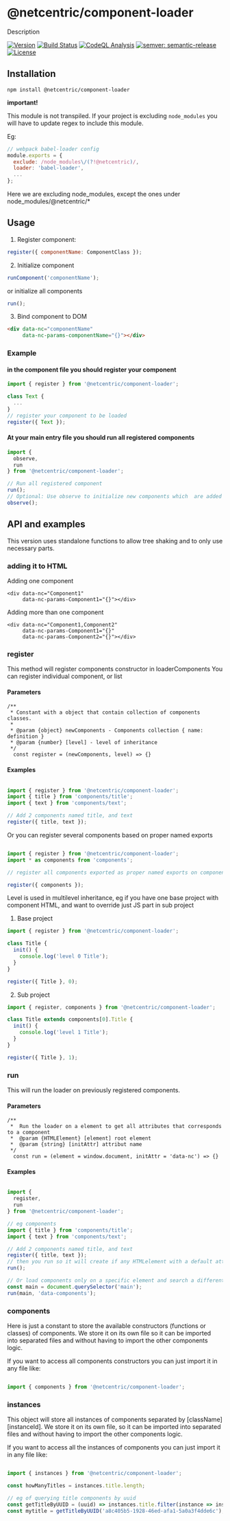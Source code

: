 # @netcentric/component-loader

Description

[![Version](https://img.shields.io/npm/v/@netcentric/component-loader.svg)](https://npmjs.org/package/@netcentric/component-loader)
[![Build Status](https://github.com/netcentric/component-loader/workflows/CI/badge.svg?branch=main)](https://github.com/netcentric/component-loader/actions)
[![CodeQL Analysis](https://github.com/netcentric/component-loader/workflows/CodeQL/badge.svg?branch=main)](https://github.com/netcentric/component-loader/actions)
[![semver: semantic-release](https://img.shields.io/badge/semver-semantic--release-blue.svg)](https://github.com/semantic-release/semantic-release)
[![License](https://img.shields.io/badge/License-Apache%202.0-blue.svg)](https://opensource.org/licenses/Apache-2.0)

## Installation

```npm install @netcentric/component-loader```

**important!**

This module is not transpiled. If your project is excluding `node_modules` you will have to update regex to include this module.

Eg:

```javascript
// webpack babel-loader config
module.exports = {
  exclude: /node_modules\/(?!@netcentric)/,
  loader: 'babel-loader',
  ...
};
```

Here we are excluding node_modules, except the ones under node_modules/@netcentric/*


## Usage

1. Register component:
```javascript
register({ componentName: ComponentClass });
```
2. Initialize component
```javascript
runComponent('componentName');
```
or initialize all components
```javascript
run();
```
3. Bind component to DOM
```html
<div data-nc="componentName"
     data-nc-params-componentName="{}"></div>
```

### Example

#### in the component file you should register your component

```javascript
import { register } from '@netcentric/component-loader';

class Text {
  ...
}
// register your component to be loaded
register({ Text });
```

#### At your main entry file you should run all registered components

```javascript
import {
  observe,
  run
} from '@netcentric/component-loader';

// Run all registered component
run();
// Optional: Use observe to initialize new components which  are added to the DOM after initial run.
observe();
```

## API and examples

This version uses standalone functions to allow tree shaking and to only use necessary parts.


### adding it to HTML

Adding one component

```
<div data-nc="Component1"
     data-nc-params-Component1="{}"></div>
```


Adding more than one component

```
<div data-nc="Component1,Component2"
     data-nc-params-Component1="{}"
     data-nc-params-Component2="{}"></div>
```

### register

This method will register components constructor in loaderComponents
You can register individual component, or list

#### Parameters

```
/**
 * Constant with a object that contain collection of components classes.
 * 
 * @param {object} newComponents - Components collection { name: definition }
 * @param {number} [level] - level of inheritance
 */
  const register = (newComponents, level) => {}
```

#### Examples

```javascript

import { register } from '@netcentric/component-loader';
import { title } from 'components/title';
import { text } from 'components/text';

// Add 2 components named title, and text
register({ title, text });

```
Or you can register several components based on proper named exports

```javascript

import { register } from '@netcentric/component-loader';
import * as components from 'components';

// register all components exported as proper named exports on components/index.js

register({ components });

```

Level is used in multilevel inheritance, eg if you have one base project with component HTML,
and want to override just JS part in sub project

1. Base project

```javascript
import { register } from '@netcentric/component-loader';

class Title {
  init() {
    console.log('level 0 Title');
  }
}

register({ Title }, 0);
```

2. Sub project

```javascript
import { register, components } from '@netcentric/component-loader';

class Title extends components[0].Title {
  init() {
    console.log('level 1 Title');
  }
}

register({ Title }, 1);
```

### run

This will run the loader on previously registered components.

#### Parameters

```
/**
 *  Run the loader on a element to get all attributes that corresponds to a component
 *  @param {HTMLElement} [element] root element
 *  @param {string} [initAttr] attribut name
 */
  const run = (element = window.document, initAttr = 'data-nc') => {}
```

#### Examples

```javascript

import {
  register,
  run
} from '@netcentric/component-loader';

// eg components
import { title } from 'components/title';
import { text } from 'components/text';

// Add 2 components named title, and text
register({ title, text });
// then you run so it will create if any HTMLelement with a default attribute have any component to start
run();

// Or load components only on a specific element and search a different attribute like `data-components`
const main = document.querySelector('main');
run(main, 'data-components');
```

### components

Here is just a constant to store the available constructors (functions or classes) of components.
We store it on its own file so it can be imported into separated files and without having to import the other components logic.

If you want to access all components constructors you can just import it in any file like:

```javascript

import { components } from '@netcentric/component-loader';

```

### instances

This object will store all instances of components separated by [className][instanceId].
We store it on its own file, so it can be imported into separated files and without having to import the other components logic.

If you want to access all the instances of components you can just import it in any file like:

```javascript

import { instances } from '@netcentric/component-loader';

const howManyTitles = instances.title.length;

// eg of querying title components by uuid
const getTitleByUUID = (uuid) => instances.title.filter(instance => instance.el.uuid === uuid);
const mytitle = getTitleByUUID('a8c405b5-1928-46ed-afa1-5a0a3f4dde6c');

```
